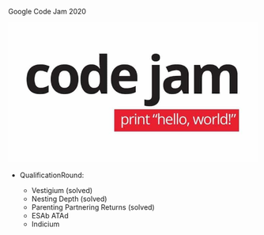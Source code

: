 Google Code Jam 2020

<img src="https://github.com/rafaelfigueredog/CodeJam/blob/master/pictures/codeJam.jpg" width=“50”/>

* QualificationRound:

    - Vestigium (solved)
    - Nesting Depth (solved)
    - Parenting Partnering Returns (solved)
    - ESAb ATAd
    - Indicium
